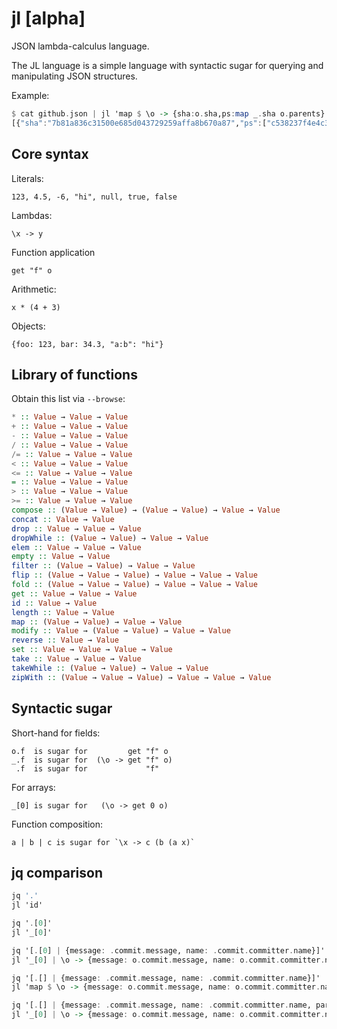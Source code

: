 # jl [alpha]

JSON lambda-calculus language.

The JL language is a simple language with syntactic sugar for querying
and manipulating JSON structures.

Example:

``` haskell
$ cat github.json | jl 'map $ \o -> {sha:o.sha,ps:map _.sha o.parents}'
[{"sha":"7b81a836c31500e685d043729259affa8b670a87","ps":["c538237f4e4c381d35f1c15497c95f659fd55850","ca12bd9b5d15c0c4e5bd01d706ddbb3f4edefd36"]},{"sha":"c538237f4e4c381d35f1c15497c95f659fd55850","ps":["4a6241be0697bbe4ef420c43689c34af59e50330"]},{"sha":"4a6241be0697bbe4ef420c43689c34af59e50330","ps":["1900c7bcac76777782505c89a032c18a65fcc487"]},{"sha":"1900c7bcac76777782505c89a032c18a65fcc487","ps":["578d536233b62884764b3c5c6cd42077958d6a49"]},{"sha":"578d536233b62884764b3c5c6cd42077958d6a49","ps":["b0d6d283102a171c74db142b5b00bb6115287c7a"]}]
```

## Core syntax

Literals:

    123, 4.5, -6, "hi", null, true, false

Lambdas:

    \x -> y

Function application

    get "f" o

Arithmetic:

    x * (4 + 3)

Objects:

    {foo: 123, bar: 34.3, "a:b": "hi"}

## Library of functions

Obtain this list via `--browse`:

``` haskell
* :: Value → Value → Value
+ :: Value → Value → Value
- :: Value → Value → Value
/ :: Value → Value → Value
/= :: Value → Value → Value
< :: Value → Value → Value
<= :: Value → Value → Value
= :: Value → Value → Value
> :: Value → Value → Value
>= :: Value → Value → Value
compose :: (Value → Value) → (Value → Value) → Value → Value
concat :: Value → Value
drop :: Value → Value → Value
dropWhile :: (Value → Value) → Value → Value
elem :: Value → Value → Value
empty :: Value → Value
filter :: (Value → Value) → Value → Value
flip :: (Value → Value → Value) → Value → Value → Value
fold :: (Value → Value → Value) → Value → Value → Value
get :: Value → Value → Value
id :: Value → Value
length :: Value → Value
map :: (Value → Value) → Value → Value
modify :: Value → (Value → Value) → Value → Value
reverse :: Value → Value
set :: Value → Value → Value → Value
take :: Value → Value → Value
takeWhile :: (Value → Value) → Value → Value
zipWith :: (Value → Value → Value) → Value → Value → Value
```

## Syntactic sugar

Short-hand for fields:

    o.f  is sugar for         get "f" o
    _.f  is sugar for  (\o -> get "f" o)
     .f  is sugar for             "f"

For arrays:

    _[0] is sugar for   (\o -> get 0 o)

Function composition:

    a | b | c is sugar for `\x -> c (b (a x)`

## jq comparison

``` haskell
jq '.'
jl 'id'
```

``` haskell
jq '.[0]'
jl '_[0]'
```

``` haskell
jq '[.[0] | {message: .commit.message, name: .commit.committer.name}]'
jl '_[0] | \o -> {message: o.commit.message, name: o.commit.committer.name}'
```

``` haskell
jq '[.[] | {message: .commit.message, name: .commit.committer.name}]'
jl 'map $ \o -> {message: o.commit.message, name: o.commit.committer.name}'
```

``` haskell
jq '[.[] | {message: .commit.message, name: .commit.committer.name, parents: [.parents[].html_url]}]'
jl '_[0] | \o -> {message: o.commit.message, name: o.commit.committer.name, parents: map _.html_url o.parents }'
```
